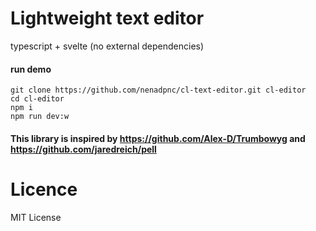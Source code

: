 # Lightweight text editor

typescript + svelte (no external dependencies) 

#### run demo

```
git clone https://github.com/nenadpnc/cl-text-editor.git cl-editor
cd cl-editor
npm i
npm run dev:w
```

#### This library is inspired by https://github.com/Alex-D/Trumbowyg and https://github.com/jaredreich/pell

# Licence

 MIT License

